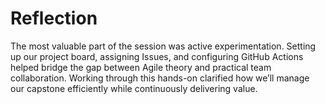 # Reflection

The most valuable part of the session was active experimentation. Setting up our project board, assigning Issues, and configuring GitHub Actions helped bridge the gap between Agile theory and practical team collaboration. Working through this hands-on clarified how we’ll manage our capstone efficiently while continuously delivering value.